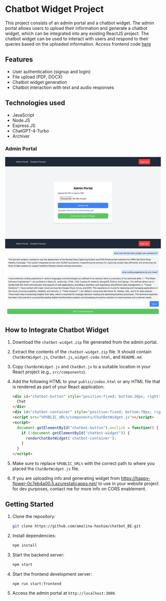 # Chatbot Widget Project

This project consists of an admin portal and a chatbot widget. The admin portal allows users to upload their information and generate a chatbot widget, which can be integrated into any existing ReactJS project. The chatbot widget can be used to interact with users and respond to their queries based on the uploaded information. Access frontend code [here](https://github.com/Amalina-Hashim/chatbot_FE)

## Features

- User authentication (signup and login)
- File upload (PDF, DOCX)
- Chatbot widget generation
- Chatbot interaction with text and audio responses

## Technologies used

- JavaScript
- Node.JS
- Express.JS
- ChatGPT-4-Turbo
- Archiver

### Admin Portal
![Admin Portal - File Upload and Generate Widget](./screenshots/admin_page.png)
![Admin Portal - ChatBot Preview](./screenshots/chatbot_preview_page.png)

## How to Integrate Chatbot Widget

1. Download the `chatbot-widget.zip` file generated from the admin portal.
2. Extract the contents of the `chatbot-widget.zip` file. It should contain `ChatBotWidget.js`, `ChatBot.js`, `widget-code.html`, and `README.md`.
3. Copy `ChatBotWidget.js` and `ChatBot.js` to a suitable location in your React project (e.g., `src/components`).
4. Add the following HTML to your `public/index.html` or any HTML file that is rendered as part of your React application:

    ```html
    <div id="chatbot-button" style="position:fixed; bottom:20px; right:20px; cursor:pointer; background-color:#5a00ff; color:white; padding:10px; border-radius:50%; z-index:1000;">
      Chat
    </div>
    <div id="chatbot-container" style="position:fixed; bottom:70px; right:20px; z-index:1000;"></div>
    <script src="%PUBLIC_URL%/components/ChatBotWidget.js"></script>
    <script>
      document.getElementById("chatbot-button").onclick = function() {
        if (!document.getElementById("chatbot-widget")) {
          renderChatBotWidget('chatbot-container');
        }
      }
    </script>
    ```

5. Make sure to replace `%PUBLIC_URL%` with the correct path to where you placed the `ChatBotWidget.js` file.

6. If you are uploading info and generating widget from https://happy-flower-0c7eb4a00.5.azurestaticapps.net/ to use in your website project for dev purposes, contact me for more info on CORS enablement.


## Getting Started

1. Clone the repository:

    ```bash
    git clone https://github.com/amalina-hashim/chatbot_BE.git
    ```

2. Install dependencies:

    ```bash
    npm install
    ```

3. Start the backend server:

    ```bash
    npm start
    ```

4. Start the frontend development server:

    ```bash
    npm run start:frontend
    ```

5. Access the admin portal at `http://localhost:3000`.


